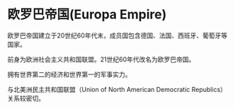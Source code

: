 # 欧罗巴帝国(Europa Empire)

欧罗巴帝国建立于20世纪60年代末，成员国包含德国、法国、西班牙、葡萄牙等国家。

前身为欧洲社会主义共和国联盟。21世纪60年代改名为欧罗巴帝国。

拥有世界第二的经济和世界第一的军事实力。

与北美洲民主共和国联盟（Union of North American Democratic Republics）关系较密切。
